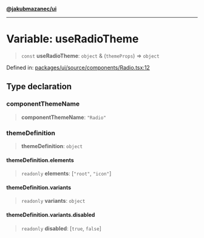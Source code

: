 [**@jakubmazanec/ui**](../README.md)

---

# Variable: useRadioTheme

> `const` **useRadioTheme**: `object` & (`themeProps`) => `object`

Defined in:
[packages/ui/source/components/Radio.tsx:12](https://github.com/jakubmazanec/tools/blob/a1a5edf56256b0aa4e209cc73bc7a07f5d7fc236/packages/ui/source/components/Radio.tsx#L12)

## Type declaration

### componentThemeName

> **componentThemeName**: `"Radio"`

### themeDefinition

> **themeDefinition**: `object`

#### themeDefinition.elements

> `readonly` **elements**: \[`"root"`, `"icon"`\]

#### themeDefinition.variants

> `readonly` **variants**: `object`

#### themeDefinition.variants.disabled

> `readonly` **disabled**: \[`true`, `false`\]
